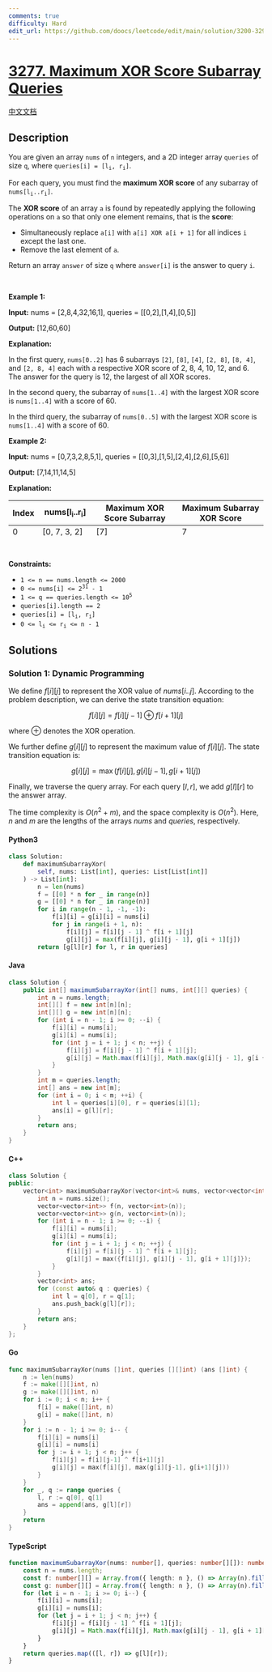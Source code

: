 ```yaml
---
comments: true
difficulty: Hard
edit_url: https://github.com/doocs/leetcode/edit/main/solution/3200-3299/3277.Maximum%20XOR%20Score%20Subarray%20Queries/README_EN.md
---
```


<!-- problem:start -->

# [3277. Maximum XOR Score Subarray Queries](https://leetcode.com/problems/maximum-xor-score-subarray-queries)

[中文文档](/solution/3200-3299/3277.Maximum%20XOR%20Score%20Subarray%20Queries/README.md)

## Description

<!-- description:start -->

<p>You are given an array <code>nums</code> of <code>n</code> integers, and a 2D integer array <code>queries</code> of size <code>q</code>, where <code>queries[i] = [l<sub>i</sub>, r<sub>i</sub>]</code>.</p>

<p>For each query, you must find the <strong>maximum XOR score</strong> of any <span data-keyword="subarray">subarray</span> of <code>nums[l<sub>i</sub>..r<sub>i</sub>]</code>.</p>

<p>The <strong>XOR score</strong> of an array <code>a</code> is found by repeatedly applying the following operations on <code>a</code> so that only one element remains, that is the <strong>score</strong>:</p>

<ul>
	<li>Simultaneously replace <code>a[i]</code> with <code>a[i] XOR a[i + 1]</code> for all indices <code>i</code> except the last one.</li>
	<li>Remove the last element of <code>a</code>.</li>
</ul>

<p>Return an array <code>answer</code> of size <code>q</code> where <code>answer[i]</code> is the answer to query <code>i</code>.</p>

<p>&nbsp;</p>
<p><strong class="example">Example 1:</strong></p>

<div class="example-block">
<p><strong>Input:</strong> <span class="example-io">nums = [2,8,4,32,16,1], queries = [[0,2],[1,4],[0,5]]</span></p>

<p><strong>Output:</strong> <span class="example-io">[12,60,60]</span></p>

<p><strong>Explanation:</strong></p>

<p>In the first query, <code>nums[0..2]</code> has 6 subarrays <code>[2]</code>, <code>[8]</code>, <code>[4]</code>, <code>[2, 8]</code>, <code>[8, 4]</code>, and <code>[2, 8, 4]</code> each with a respective XOR score of 2, 8, 4, 10, 12, and 6. The answer for the query is 12, the largest of all XOR scores.</p>

<p>In the second query, the subarray of <code>nums[1..4]</code> with the largest XOR score is <code>nums[1..4]</code> with a score of 60.</p>

<p>In the third query, the subarray of <code>nums[0..5]</code> with the largest XOR score is <code>nums[1..4]</code> with a score of 60.</p>
</div>

<p><strong class="example">Example 2:</strong></p>

<div class="example-block">
<p><strong>Input:</strong> <span class="example-io">nums = [0,7,3,2,8,5,1], queries = [[0,3],[1,5],[2,4],[2,6],[5,6]]</span></p>

<p><strong>Output:</strong> <span class="example-io">[7,14,11,14,5]</span></p>

<p><strong>Explanation:</strong></p>

<table height="70" width="472">
	<thead>
		<tr>
			<th>Index</th>
			<th>nums[l<sub>i</sub>..r<sub>i</sub>]</th>
			<th>Maximum XOR Score Subarray</th>
			<th>Maximum Subarray XOR Score</th>
		</tr>
	</thead>
	<tbody>
		<tr>
			<td>0</td>
			<td>[0, 7, 3, 2]</td>
			<td>[7]</td>
			<td>7</td>
		</tr>
		<tr>
			<td>1</td>
			<td>[7, 3, 2, 8, 5]</td>
			<td>[7, 3, 2, 8]</td>
			<td>14</td>
		</tr>
		<tr>
			<td>2</td>
			<td>[3, 2, 8]</td>
			<td>[3, 2, 8]</td>
			<td>11</td>
		</tr>
		<tr>
			<td>3</td>
			<td>[3, 2, 8, 5, 1]</td>
			<td>[2, 8, 5, 1]</td>
			<td>14</td>
		</tr>
		<tr>
			<td>4</td>
			<td>[5, 1]</td>
			<td>[5]</td>
			<td>5</td>
		</tr>
	</tbody>
</table>
</div>

<p>&nbsp;</p>
<p><strong>Constraints:</strong></p>

<ul>
	<li><code>1 &lt;= n == nums.length &lt;= 2000</code></li>
	<li><code>0 &lt;= nums[i] &lt;= 2<sup>31</sup> - 1</code></li>
	<li><code>1 &lt;= q == queries.length &lt;= 10<sup>5</sup></code></li>
	<li><code>queries[i].length == 2 </code></li>
	<li><code>queries[i] = [l<sub>i</sub>, r<sub>i</sub>]</code></li>
	<li><code>0 &lt;= l<sub>i</sub> &lt;= r<sub>i</sub> &lt;= n - 1</code></li>
</ul>

<!-- description:end -->

## Solutions

<!-- solution:start -->

### Solution 1: Dynamic Programming

We define $f[i][j]$ to represent the XOR value of $\textit{nums}[i..j]$. According to the problem description, we can derive the state transition equation:

$$
f[i][j] = f[i][j-1] \oplus f[i+1][j]
$$

where $\oplus$ denotes the XOR operation.

We further define $g[i][j]$ to represent the maximum value of $f[i][j]$. The state transition equation is:

$$
g[i][j] = \max(f[i][j], g[i][j-1], g[i+1][j])
$$

Finally, we traverse the query array. For each query $[l, r]$, we add $g[l][r]$ to the answer array.

The time complexity is $O(n^2 + m)$, and the space complexity is $O(n^2)$. Here, $n$ and $m$ are the lengths of the arrays $\textit{nums}$ and $\textit{queries}$, respectively.

<!-- tabs:start -->

#### Python3

```python
class Solution:
    def maximumSubarrayXor(
        self, nums: List[int], queries: List[List[int]]
    ) -> List[int]:
        n = len(nums)
        f = [[0] * n for _ in range(n)]
        g = [[0] * n for _ in range(n)]
        for i in range(n - 1, -1, -1):
            f[i][i] = g[i][i] = nums[i]
            for j in range(i + 1, n):
                f[i][j] = f[i][j - 1] ^ f[i + 1][j]
                g[i][j] = max(f[i][j], g[i][j - 1], g[i + 1][j])
        return [g[l][r] for l, r in queries]
```

#### Java

```java
class Solution {
    public int[] maximumSubarrayXor(int[] nums, int[][] queries) {
        int n = nums.length;
        int[][] f = new int[n][n];
        int[][] g = new int[n][n];
        for (int i = n - 1; i >= 0; --i) {
            f[i][i] = nums[i];
            g[i][i] = nums[i];
            for (int j = i + 1; j < n; ++j) {
                f[i][j] = f[i][j - 1] ^ f[i + 1][j];
                g[i][j] = Math.max(f[i][j], Math.max(g[i][j - 1], g[i + 1][j]));
            }
        }
        int m = queries.length;
        int[] ans = new int[m];
        for (int i = 0; i < m; ++i) {
            int l = queries[i][0], r = queries[i][1];
            ans[i] = g[l][r];
        }
        return ans;
    }
}
```

#### C++

```cpp
class Solution {
public:
    vector<int> maximumSubarrayXor(vector<int>& nums, vector<vector<int>>& queries) {
        int n = nums.size();
        vector<vector<int>> f(n, vector<int>(n));
        vector<vector<int>> g(n, vector<int>(n));
        for (int i = n - 1; i >= 0; --i) {
            f[i][i] = nums[i];
            g[i][i] = nums[i];
            for (int j = i + 1; j < n; ++j) {
                f[i][j] = f[i][j - 1] ^ f[i + 1][j];
                g[i][j] = max({f[i][j], g[i][j - 1], g[i + 1][j]});
            }
        }
        vector<int> ans;
        for (const auto& q : queries) {
            int l = q[0], r = q[1];
            ans.push_back(g[l][r]);
        }
        return ans;
    }
};
```

#### Go

```go
func maximumSubarrayXor(nums []int, queries [][]int) (ans []int) {
	n := len(nums)
	f := make([][]int, n)
	g := make([][]int, n)
	for i := 0; i < n; i++ {
		f[i] = make([]int, n)
		g[i] = make([]int, n)
	}
	for i := n - 1; i >= 0; i-- {
		f[i][i] = nums[i]
		g[i][i] = nums[i]
		for j := i + 1; j < n; j++ {
			f[i][j] = f[i][j-1] ^ f[i+1][j]
			g[i][j] = max(f[i][j], max(g[i][j-1], g[i+1][j]))
		}
	}
	for _, q := range queries {
		l, r := q[0], q[1]
		ans = append(ans, g[l][r])
	}
	return
}
```

#### TypeScript

```ts
function maximumSubarrayXor(nums: number[], queries: number[][]): number[] {
    const n = nums.length;
    const f: number[][] = Array.from({ length: n }, () => Array(n).fill(0));
    const g: number[][] = Array.from({ length: n }, () => Array(n).fill(0));
    for (let i = n - 1; i >= 0; i--) {
        f[i][i] = nums[i];
        g[i][i] = nums[i];
        for (let j = i + 1; j < n; j++) {
            f[i][j] = f[i][j - 1] ^ f[i + 1][j];
            g[i][j] = Math.max(f[i][j], Math.max(g[i][j - 1], g[i + 1][j]));
        }
    }
    return queries.map(([l, r]) => g[l][r]);
}
```

<!-- tabs:end -->

<!-- solution:end -->

<!-- problem:end -->
